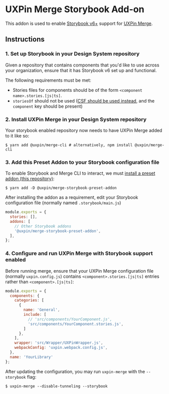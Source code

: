 # UXPin Merge Storybook Add-on

This addon is used to enable [Storybook v6+](https://storybook.js.org/docs) support for [UXPin Merge](https://www.uxpin.com/docs/merge).


## Instructions

### 1. Set up Storybook in your Design System repository

Given a repository that contains components that you'd like to use across your organization, ensure that it has Storybook v6 set up and functional.

The following requirements must be met:

- Stories files for components should be of the form `<component name>.stories.[js|ts]`.
- `storiesOf` should not be used ([CSF should be used instead](https://storybook.js.org/docs/react/api/csf), and the `component` key should be present)

### 2. Install UXPin Merge in your Design System repository

Your storybook enabled repository now needs to have UXPin Merge added to it like so:

```shell
$ yarn add @uxpin/merge-cli # alternatively, npm install @uxpin/merge-cli
```

### 3. Add this Preset Addon to your Storybook configuration file

To enable Storybook and Merge CLI to interact, we must [install a preset addon (this repository)](https://storybook.js.org/docs/react/addons/install-addons):

```shell
$ yarn add -D @uxpin/merge-storybook-preset-addon
```

After installing the addon as a requirement, edit your Storybook configuration file (normally named `.storybook/main.js`)

```js
module.exports = {
  stories: [],
  addons: [
    // Other Storybook addons
    '@uxpin/merge-storybook-preset-addon',
  ],
};
```

### 4. Configure and run UXPin Merge with Storybook support enabled

Before running merge, ensure that your UXPin Merge configuration file (normally `uxpin.config.js`) contains `<component>.stories.[js|ts]` entries rather than `<component>.[js|ts]`:

```js
module.exports = {
  components: {
    categories: [
      {
        name: 'General',
        include: [
          // 'src/components/YourComponent.js',
          'src/components/YourComponent.stories.js',
        ]
      },
    ],
    wrapper: 'src/Wrapper/UXPinWrapper.js',
    webpackConfig: 'uxpin.webpack.config.js',
  },
  name: 'YourLibrary'
};
```

After updating the configuration, you may run `uxpin-merge` with the `--storybook` flag:

```shell
$ uxpin-merge --disable-tunneling --storybook
```

